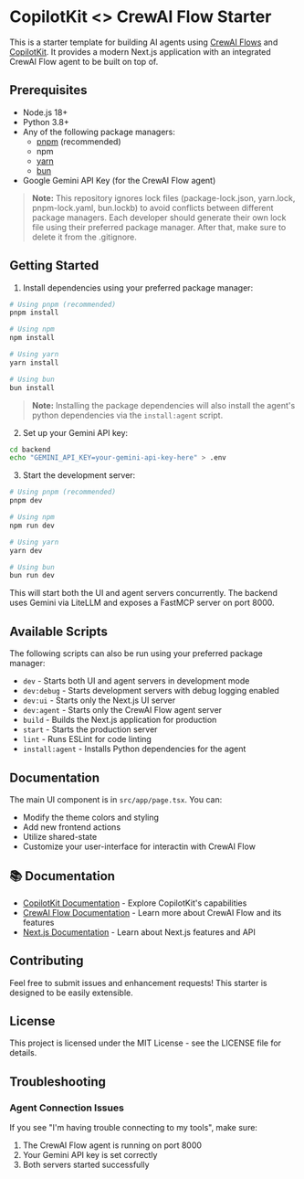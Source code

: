# CopilotKit <> CrewAI Flow Starter

This is a starter template for building AI agents using [CrewAI Flows](https://docs.crewai.com/en/concepts/flows) and [CopilotKit](https://copilotkit.ai). It provides a modern Next.js application with an integrated CrewAI Flow agent to be built on top of.

## Prerequisites

- Node.js 18+ 
- Python 3.8+
- Any of the following package managers:
  - [pnpm](https://pnpm.io/installation) (recommended)
  - npm
  - [yarn](https://classic.yarnpkg.com/lang/en/docs/install/#mac-stable)
  - [bun](https://bun.sh/)
- Google Gemini API Key (for the CrewAI Flow agent)

> **Note:** This repository ignores lock files (package-lock.json, yarn.lock, pnpm-lock.yaml, bun.lockb) to avoid conflicts between different package managers. Each developer should generate their own lock file using their preferred package manager. After that, make sure to delete it from the .gitignore.

## Getting Started

1. Install dependencies using your preferred package manager:
```bash
# Using pnpm (recommended)
pnpm install

# Using npm
npm install

# Using yarn
yarn install

# Using bun
bun install
```

> **Note:** Installing the package dependencies will also install the agent's python dependencies via the `install:agent` script.


2. Set up your Gemini API key:
```bash
cd backend
echo "GEMINI_API_KEY=your-gemini-api-key-here" > .env
```

3. Start the development server:
```bash
# Using pnpm (recommended)
pnpm dev

# Using npm
npm run dev

# Using yarn
yarn dev

# Using bun
bun run dev
```

This will start both the UI and agent servers concurrently. The backend uses
Gemini via LiteLLM and exposes a FastMCP server on port 8000.

## Available Scripts
The following scripts can also be run using your preferred package manager:
- `dev` - Starts both UI and agent servers in development mode
- `dev:debug` - Starts development servers with debug logging enabled
- `dev:ui` - Starts only the Next.js UI server
- `dev:agent` - Starts only the CrewAI Flow agent server
- `build` - Builds the Next.js application for production
- `start` - Starts the production server
- `lint` - Runs ESLint for code linting
- `install:agent` - Installs Python dependencies for the agent

## Documentation

The main UI component is in `src/app/page.tsx`. You can:
- Modify the theme colors and styling
- Add new frontend actions
- Utilize shared-state
- Customize your user-interface for interactin with CrewAI Flow

## 📚 Documentation

- [CopilotKit Documentation](https://docs.copilotkit.ai) - Explore CopilotKit's capabilities
- [CrewAI Flow Documentation](https://docs.crewai.com/en/concepts/flows) - Learn more about CrewAI Flow and its features
- [Next.js Documentation](https://nextjs.org/docs) - Learn about Next.js features and API

## Contributing

Feel free to submit issues and enhancement requests! This starter is designed to be easily extensible.

## License

This project is licensed under the MIT License - see the LICENSE file for details.

## Troubleshooting

### Agent Connection Issues
If you see "I'm having trouble connecting to my tools", make sure:
1. The CrewAI Flow agent is running on port 8000
2. Your Gemini API key is set correctly
3. Both servers started successfully
